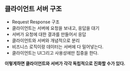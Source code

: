 ## 클라이언트 서버 구조

- Request Response 구조
- 클라이언트는 서버에 요청을 보내고, 응답을 대기
- 서버가 요청에 대한 결과를 만들어서 응답
- 클라이언트와 서버와 개념적으로 분리
- 비즈니스 로직이랑 데이터는 서버에 다 밀어넣는다.
- 클라이언트는 UI그리고 사용성에만 집중을 한다.

**이렇게하면 클라이언트와 서버가 각각 독립적으로 진화할 수가 있다.**
